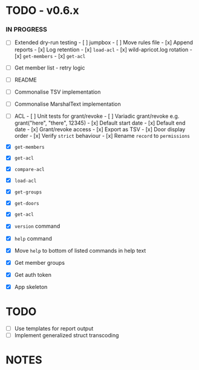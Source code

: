 # TODO - v0.6.x

### IN PROGRESS

- [ ] Extended dry-run testing
      - [ ] jumpbox
      - [ ] Move rules file
      - [x] Append reports
      - [x] Log retention
      - [x] `load-acl`
      - [x] wild-apricot.log rotation
      - [x] `get-members`
      - [x] `get-acl`

- [ ] Get member list
      - retry logic

- [ ] README
- [ ] Commonalise TSV implementation
- [ ] Commonalise MarshalText implementation

- [ ] ACL
      - [ ] Unit tests for grant/revoke
      - [ ] Variadic grant/revoke e.g. grant("here", "there", 12345)
      - [x] Default start date
      - [x] Default end date
      - [x] Grant/revoke access
      - [x] Export as TSV
      - [x] Door display order
      - [x] Verify `strict` behaviour
      - [x] Rename `record` to `permissions`

- [x] `get-members`
- [x] `get-acl`
- [x] `compare-acl`
- [x] `load-acl`
- [x] `get-groups`
- [x] `get-doors`
- [x] `get-acl`
- [x] `version` command
- [x] `help` command
- [x] Move `help` to bottom of listed commands in help text
- [x] Get member groups
- [x] Get auth token
- [x] App skeleton

# TODO

- [ ] Use templates for report output
- [ ] Implement generalized struct transcoding

# NOTES
